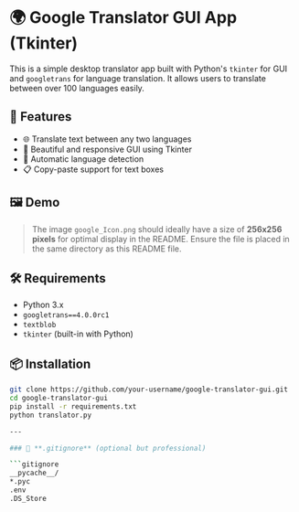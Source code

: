 # 🌍 Google Translator GUI App (Tkinter)

This is a simple desktop translator app built with Python's `tkinter` for GUI and `googletrans` for language translation. It allows users to translate between over 100 languages easily.

## 🚀 Features

- 🌐 Translate text between any two languages
- 🎨 Beautiful and responsive GUI using Tkinter
- 🔁 Automatic language detection
- 📋 Copy-paste support for text boxes

## 🖼️ Demo

> The image `google_Icon.png` should ideally have a size of **256x256 pixels** for optimal display in the README. Ensure the file is placed in the same directory as this README file.

## 🛠️ Requirements

- Python 3.x
- `googletrans==4.0.0rc1`
- `textblob`
- `tkinter` (built-in with Python)

## 📦 Installation

```bash
git clone https://github.com/your-username/google-translator-gui.git
cd google-translator-gui
pip install -r requirements.txt
python translator.py

---

### 📄 **.gitignore** (optional but professional)

```gitignore
__pycache__/
*.pyc
.env
.DS_Store
